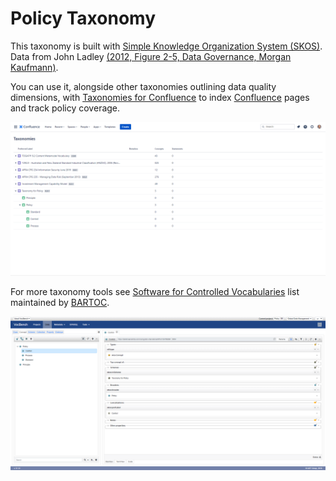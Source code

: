 # Policy Taxonomy

This taxonomy is built with [Simple Knowledge Organization System (SKOS)](https://www.w3.org/2004/02/skos/). Data from John Ladley [(2012, Figure 2-5, Data Governance, Morgan Kaufmann)](https://learning.oreilly.com/library/view/data-governance/9780124158290/xhtml/CHP002.html#F0030).

You can use it, alongside other taxonomies outlining data quality dimensions, with [Taxonomies for Confluence](https://dalstonsemantics.com/services/taxonomies-for-confluence/) to index [Confluence](https://www.atlassian.com/software/confluence) pages and track policy coverage.

![Policy Taxonomy imported into Taxonomies for Confluence alongside APRA CPG 235 Taxonomy](policy-taxonomy-confluence.png "Policy Taxonomy imported into Taxonomies for Confluence alongside APRA CPG 235 Taxonomy")

For more taxonomy tools see [Software for Controlled Vocabularies](https://github.com/gbv/bartoc.org/wiki/Software-for-controlled-vocabularies) list maintained by [BARTOC](https://bartoc.org/).

![Policy Taxonomy in VocBench](policy-taxonomy-vocbench.png "Policy Taxonomy in VocBench")